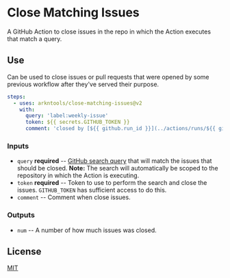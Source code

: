 # Close Matching Issues

A GitHub Action to close issues in the repo in which the Action executes that match a query.

## Use

Can be used to close issues or pull requests that were opened by some previous workflow after they've served their purpose.

```yaml
steps:
  - uses: arkntools/close-matching-issues@v2
    with:
      query: 'label:weekly-issue'
      token: ${{ secrets.GITHUB_TOKEN }}
      comment: 'closed by [${{ github.run_id }}](../actions/runs/${{ github.run_id }})'
```

### Inputs

- `query` **required** -- [GitHub search query](https://help.github.com/github/searching-for-information-on-github/searching-issues-and-pull-requests) that will match the issues that should be closed. **Note:** The search will automatically be scoped to the repository in which the Action is executing.
- `token` **required** -- Token to use to perform the search and close the issues. `GITHUB_TOKEN` has sufficient access to do this.
- `comment` -- Comment when close issues.

### Outputs

- `num` -- A number of how much issues was closed.

## License

[MIT](LICENSE.md)

